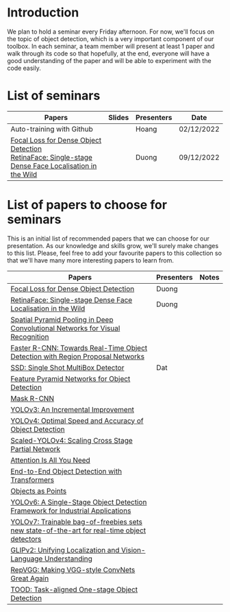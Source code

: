 # Introduction
We plan to hold a seminar every Friday afternoon. For now, we'll focus on the topic of object detection, which is a very important component of our toolbox. In each seminar, a team member will present at least 1 paper and walk through its code so that hopefully, at the end, everyone will have a good understanding of the paper and will be able to experiment with the code easily.

# List of seminars
| Papers                                                                                                   | Slides | Presenters | Date       |
| -------------------------------------------------------------------------------------------------------- | ------ | ---------- | ---------- |
| Auto-training with Github                                                                                |        | Hoang      | 02/12/2022 |
| [Focal Loss for Dense Object Detection](https://arxiv.org/abs/1708.02002) <br> [RetinaFace: Single-stage Dense Face Localisation in the Wild](https://arxiv.org/abs/1905.00641) |        | Duong      | 09/12/2022 |

# List of papers to choose for seminars
This is an initial list of recommended papers that we can choose for our presentation. As our knowledge and skills grow, we'll surely make changes to this list. Please, feel free to add your favourite papers to this collection so that we'll have many more interesting papers to learn from.

| Papers                                                                                                                         | Presenters | Notes |
| ------------------------------------------------------------------------------------------------------------------------------ | ---------- | ----- |
| [Focal Loss for Dense Object Detection](https://arxiv.org/abs/1708.02002)                                                      | Duong      |       |
| [RetinaFace: Single-stage Dense Face Localisation in the Wild](https://arxiv.org/abs/1905.00641)                               | Duong      |       |
| [Spatial Pyramid Pooling in Deep Convolutional Networks for Visual Recognition](https://arxiv.org/abs/1406.4729)               |            |       |
| [Faster R-CNN: Towards Real-Time Object Detection with Region Proposal Networks](https://arxiv.org/abs/1506.01497)             |            |       |
| [SSD: Single Shot MultiBox Detector](https://arxiv.org/abs/1512.02325)                                                         | Dat        |       |
| [Feature Pyramid Networks for Object Detection](https://arxiv.org/abs/1612.03144)                                              |            |       |
| [Mask R-CNN](https://arxiv.org/abs/1703.06870)                                                                                 |            |       |
| [YOLOv3: An Incremental Improvement](https://arxiv.org/abs/1804.02767)                                                         |            |       |
| [YOLOv4: Optimal Speed and Accuracy of Object Detection](https://arxiv.org/abs/2004.10934)                                     |            |       |
| [Scaled-YOLOv4: Scaling Cross Stage Partial Network](https://arxiv.org/abs/2011.08036)                                         |            |       |
| [Attention Is All You Need](https://arxiv.org/abs/1706.03762)                                                                  |            |       |
| [End-to-End Object Detection with Transformers](https://arxiv.org/abs/2005.12872)                                              |            |       |
| [Objects as Points](https://arxiv.org/abs/1904.07850)                                                                          |            |       |
| [YOLOv6: A Single-Stage Object Detection Framework for Industrial Applications](https://arxiv.org/abs/2209.02976)              |            |       |
| [YOLOv7: Trainable bag-of-freebies sets new state-of-the-art for real-time object detectors](https://arxiv.org/abs/2207.02696) |            |       |
| [GLIPv2: Unifying Localization and Vision-Language Understanding](https://arxiv.org/abs/2206.05836)                            |            |       |
| [RepVGG: Making VGG-style ConvNets Great Again](https://arxiv.org/abs/2101.03697)                                              |            |       |
|[TOOD: Task-aligned One-stage Object Detection](https://arxiv.org/abs/2108.07755) |            |       |


